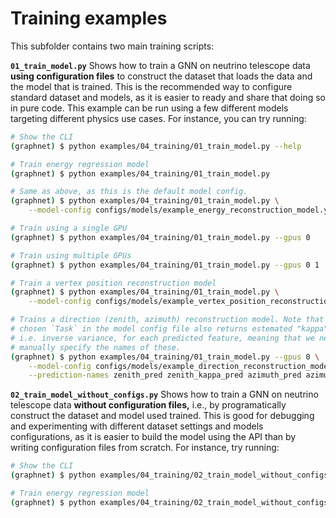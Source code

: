 # Training examples

This subfolder contains two main training scripts:

**`01_train_model.py`** Shows how to train a GNN on neutrino telescope data **using configuration files** to construct the dataset that loads the data and the model that is trained. This is the recommended way to configure standard dataset and models, as it is easier to ready and share that doing so in pure code. This example can be run using a few different models targeting different physics use cases. For instance, you can try running:

```bash
# Show the CLI
(graphnet) $ python examples/04_training/01_train_model.py --help

# Train energy regression model
(graphnet) $ python examples/04_training/01_train_model.py

# Same as above, as this is the default model config.
(graphnet) $ python examples/04_training/01_train_model.py \
    --model-config configs/models/example_energy_reconstruction_model.yml

# Train using a single GPU
(graphnet) $ python examples/04_training/01_train_model.py --gpus 0

# Train using multiple GPUs
(graphnet) $ python examples/04_training/01_train_model.py --gpus 0 1

# Train a vertex position reconstruction model
(graphnet) $ python examples/04_training/01_train_model.py \
    --model-config configs/models/example_vertex_position_reconstruction_model.yml

# Trains a direction (zenith, azimuth) reconstruction model. Note that the
# chosen `Task` in the model config file also returns estemated "kappa" values,
# i.e. inverse variance, for each predicted feature, meaning that we need to
# manually specify the names of these.
(graphnet) $ python examples/04_training/01_train_model.py --gpus 0 \
    --model-config configs/models/example_direction_reconstruction_model.yml  \
    --prediction-names zenith_pred zenith_kappa_pred azimuth_pred azimuth_kappa_pred
```

**`02_train_model_without_configs.py`** Shows how to train a GNN on neutrino telescope data **without configuration files,** i.e., by programatically construct the dataset and model used trained. This is good for debugging and experimenting with different dataset settings and models configurations, as it is easier to build the model using the API than by writing configuration files from scratch. For instance, try running:

```bash
# Show the CLI
(graphnet) $ python examples/04_training/02_train_model_without_configs.py --help

# Train energy regression model
(graphnet) $ python examples/04_training/02_train_model_without_configs.py
```